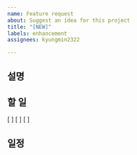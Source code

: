 ```yaml
---
name: Feature request
about: Suggest an idea for this project
title: "[NEW]"
labels: enhancement
assignees: kyungmin2322

---
```


## 설명

## 할 일
[ ]
[ ]
[ ]

## 일정
